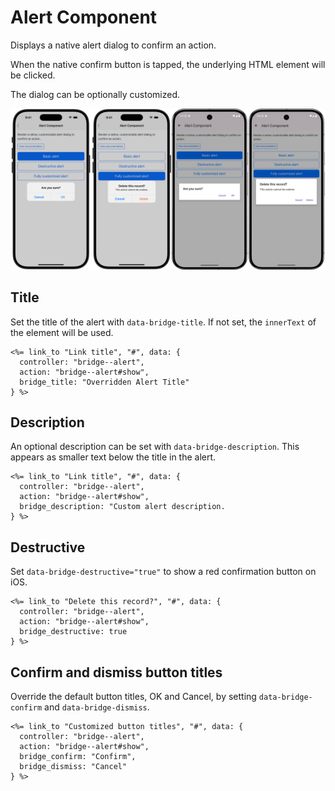 # Alert Component

Displays a native alert dialog to confirm an action.

When the native confirm button is tapped, the underlying HTML element will be clicked.

The dialog can be optionally customized.

![Alert Component examples](/resources/screenshots/alert.png)

## Title

Set the title of the alert with `data-bridge-title`. If not set, the `innerText` of the element will be used.

```erb
<%= link_to "Link title", "#", data: {
  controller: "bridge--alert",
  action: "bridge--alert#show",
  bridge_title: "Overridden Alert Title"
} %>
```

## Description

An optional description can be set with `data-bridge-description`. This appears as smaller text below the title in the alert.

```erb
<%= link_to "Link title", "#", data: {
  controller: "bridge--alert",
  action: "bridge--alert#show",
  bridge_description: "Custom alert description.
} %>
```

## Destructive

Set `data-bridge-destructive="true"` to show a red confirmation button on iOS.

```erb
<%= link_to "Delete this record?", "#", data: {
  controller: "bridge--alert",
  action: "bridge--alert#show",
  bridge_destructive: true
} %>
```

## Confirm and dismiss button titles

Override the default button titles, OK and Cancel, by setting `data-bridge-confirm` and `data-bridge-dismiss`.

```erb
<%= link_to "Customized button titles", "#", data: {
  controller: "bridge--alert",
  action: "bridge--alert#show",
  bridge_confirm: "Confirm",
  bridge_dismiss: "Cancel"
} %>
```
